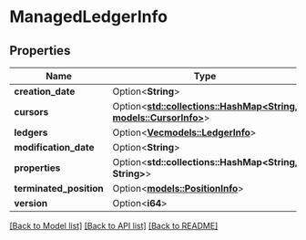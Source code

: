 # ManagedLedgerInfo

## Properties

Name | Type | Description | Notes
------------ | ------------- | ------------- | -------------
**creation_date** | Option<**String**> |  | [optional]
**cursors** | Option<[**std::collections::HashMap<String, models::CursorInfo>**](CursorInfo.md)> |  | [optional]
**ledgers** | Option<[**Vec<models::LedgerInfo>**](LedgerInfo.md)> |  | [optional]
**modification_date** | Option<**String**> |  | [optional]
**properties** | Option<**std::collections::HashMap<String, String>**> |  | [optional]
**terminated_position** | Option<[**models::PositionInfo**](PositionInfo.md)> |  | [optional]
**version** | Option<**i64**> |  | [optional]

[[Back to Model list]](../README.md#documentation-for-models) [[Back to API list]](../README.md#documentation-for-api-endpoints) [[Back to README]](../README.md)


